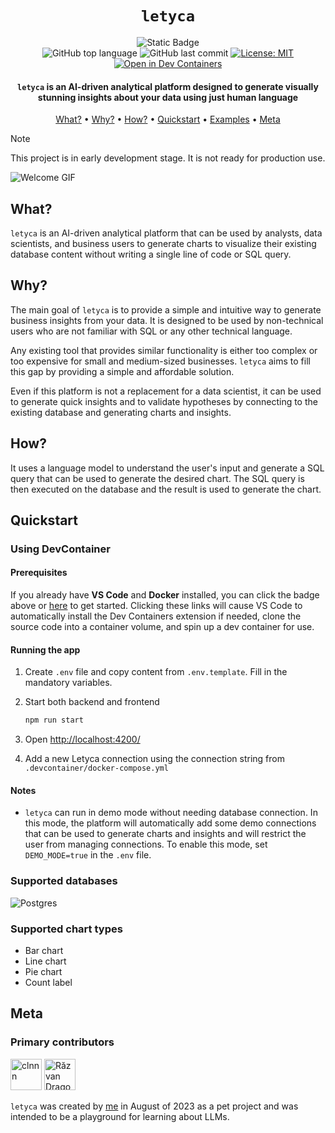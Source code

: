 <div align="center">

# `letyca`

![Static Badge](https://img.shields.io/badge/mission-make_analytics_accessible_for_everyone-purple)
<br />
![GitHub top language](https://img.shields.io/github/languages/top/clnnn/letyca)
![GitHub last commit](https://img.shields.io/github/last-commit/clnnn/letyca)
[![License: MIT](https://img.shields.io/github/license/clnnn/letyca)](https://opensource.org/license/agpl-v3/)
[![Open in Dev Containers](https://img.shields.io/static/v1?label=Dev%20Containers&message=Open&color=blue&logo=visualstudiocode)](https://vscode.dev/redirect?url=vscode://ms-vscode-remote.remote-containers/cloneInVolume?url=https://github.com/clnnn/letyca)

<p class="align center">
<h4><code>letyca</code> is an AI-driven analytical platform designed to generate visually stunning insights about your data using just human language</h4>
</p>

[What?](#what) •
[Why?](#why) •
[How?](#how) •
[Quickstart](#quickstart) •
[Examples](#examples) •
[Meta](#meta)

</div>

> [!NOTE]  
> This project is in early development stage. It is not ready for production use.

![Welcome GIF](docs/assets/welcome.gif)

## What?

`letyca` is an AI-driven analytical platform that can be used by analysts, data scientists, and business users to generate charts to visualize their existing database content without writing a single line of code or SQL query.

## Why?

The main goal of `letyca` is to provide a simple and intuitive way to generate business insights from your data. It is designed to be used by non-technical users who are not familiar with SQL or any other technical language.

Any existing tool that provides similar functionality is either too complex or too expensive for small and medium-sized businesses. `letyca` aims to fill this gap by providing a simple and affordable solution.

Even if this platform is not a replacement for a data scientist, it can be used to generate quick insights and to validate hypotheses by connecting to the existing database and generating charts and insights.

## How?

It uses a language model to understand the user's input and generate a SQL query that can be used to generate the desired chart. The SQL query is then executed on the database and the result is used to generate the chart.

<!--TODO Diagram - Gif? -->

## Quickstart

### Using DevContainer

#### Prerequisites

If you already have **VS Code** and **Docker** installed, you can click the badge above or [here](https://vscode.dev/redirect?url=vscode://ms-vscode-remote.remote-containers/cloneInVolume?url=https://github.com/clnnn/letyca) to get started. Clicking these links will cause VS Code to automatically install the Dev Containers extension if needed, clone the source code into a container volume, and spin up a dev container for use.

#### Running the app

1. Create `.env` file and copy content from `.env.template`. Fill in the mandatory variables.

2. Start both backend and frontend

   ```bash
   npm run start
   ```

3. Open [http://localhost:4200/](http://localhost:4200/)

4. Add a new Letyca connection using the connection string from `.devcontainer/docker-compose.yml`

#### Notes

- `letyca` can run in demo mode without needing database connection. In this mode, the platform will automatically add some demo connections that can be used to generate charts and insights and will restrict the user from managing connections. To enable this mode, set `DEMO_MODE=true` in the `.env` file.

### Supported databases

![Postgres](https://img.shields.io/badge/postgres-%23316192.svg?style=for-the-badge&logo=postgresql&logoColor=white)

### Supported chart types

- Bar chart
- Line chart
- Pie chart
- Count label

## Meta

### Primary contributors

<a href="https://github.com/clnnn"><img src="https://github.com/clnnn.png" title="clnnn" width="50" height="50"></a>
<a href="https://github.com/drazvan91"><img src="https://github.com/drazvan91.png" title="Răzvan Dragomir" width="50" height="50"></a>

`letyca` was created by <a href="https://github.com/clnnn" target="_blank">me</a> in August of 2023 as a pet project and was intended to be a playground for learning about LLMs.
